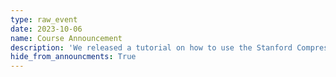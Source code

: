 ```yaml
---
type: raw_event
date: 2023-10-06
name: Course Announcement
description: 'We released a tutorial on how to use the Stanford Compression Library: https://stanforddatacompressionclass.github.io/notes/scl_tutorial/SCL_tutorial.html'
hide_from_announcments: True
---
```

